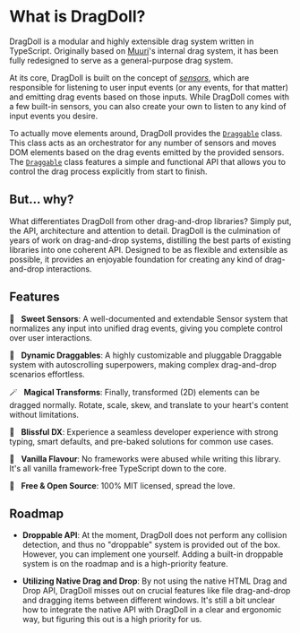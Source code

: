# What is DragDoll?

DragDoll is a modular and highly extensible drag system written in TypeScript. Originally based on [Muuri](https://muuri.dev/)'s internal drag system, it has been fully redesigned to serve as a general-purpose drag system.

At its core, DragDoll is built on the concept of [_sensors_](/docs/sensor), which are responsible for listening to user input events (or any events, for that matter) and emitting drag events based on those inputs. While DragDoll comes with a few built-in sensors, you can also create your own to listen to any kind of input events you desire.

To actually move elements around, DragDoll provides the [`Draggable`](/docs/draggable) class. This class acts as an orchestrator for any number of sensors and moves DOM elements based on the drag events emitted by the provided sensors. The [`Draggable`](/docs/draggable) class features a simple and functional API that allows you to control the drag process explicitly from start to finish.

## But... why?

What differentiates DragDoll from other drag-and-drop libraries? Simply put, the API, architecture and attention to detail. DragDoll is the culmination of years of work on drag-and-drop systems, distilling the best parts of existing libraries into one coherent API. Designed to be as flexible and extensible as possible, it provides an enjoyable foundation for creating any kind of drag-and-drop interactions.

## Features

📡 &nbsp; **Sweet Sensors**: A well-documented and extendable Sensor system that normalizes any input into unified drag events, giving you complete control over user interactions.

🤏 &nbsp; **Dynamic Draggables**: A highly customizable and pluggable Draggable system with autoscrolling superpowers, making complex drag-and-drop scenarios effortless.

🪄 &nbsp; **Magical Transforms**: Finally, transformed (2D) elements can be dragged normally. Rotate, scale, skew, and translate to your heart's content without limitations.

🧘 &nbsp; **Blissful DX**: Experience a seamless developer experience with strong typing, smart defaults, and pre-baked solutions for common use cases.

🍦 &nbsp; **Vanilla Flavour**: No frameworks were abused while writing this library. It's all vanilla framework-free TypeScript down to the core.

💝 &nbsp; **Free & Open Source**: 100% MIT licensed, spread the love.

## Roadmap

- **Droppable API**: At the moment, DragDoll does not perform any collision detection, and thus no "droppable" system is provided out of the box. However, you can implement one yourself. Adding a built-in droppable system is on the roadmap and is a high-priority feature.

- **Utilizing Native Drag and Drop**: By not using the native HTML Drag and Drop API, DragDoll misses out on crucial features like file drag-and-drop and dragging items between different windows. It's still a bit unclear how to integrate the native API with DragDoll in a clear and ergonomic way, but figuring this out is a high priority for us.
